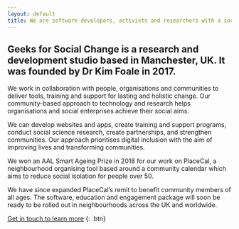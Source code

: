 ```yaml
---
layout: default
title: We are software developers, activists and researchers with a social agenda.
---
```


## Geeks for Social Change is a research and development studio based in Manchester, UK. It was founded by Dr Kim Foale in 2017.

We work in collaboration with people, organisations and communities to deliver tools, training and support for lasting and holistic change. Our community-based approach to technology and research helps organisations and social enterprises achieve their social aims.

We can develop websites and apps, create training and support programs, conduct social science research, create partnerships, and strengthen communities. Our approach prioritises digital inclusion with the aim of improving lives and transforming communities.

We won an AAL Smart Ageing Prize in 2018 for our work on PlaceCal, a neighbourhood organising tool based around a community calendar which aims to reduce social isolation for people over 50.

We have since expanded PlaceCal’s remit to benefit community members of all ages. The software, education and engagement package will soon be ready to be rolled out in neighbourhoods across the UK and worldwide.

[Get in touch to learn more](/contact)
{: .btn}
